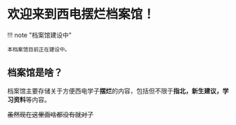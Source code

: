 # 欢迎来到西电摆烂档案馆！

!!! note "档案馆建设中"

    本档案馆目前正在建设中。

## 档案馆是啥？

档案馆主要存储关于方便西电学子**摆烂**的内容，包括但不限于**指北，新生建议，学习资料**等内容。

~~虽然现在这里面啥都没有就对了~~

